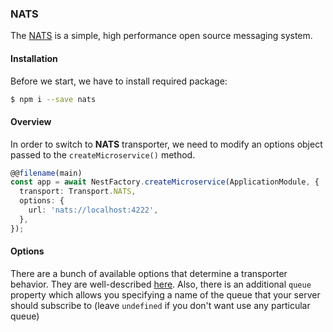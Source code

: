 ### NATS

The [NATS](https://nats.io) is a simple, high performance open source messaging system.

#### Installation

Before we start, we have to install required package:

```bash
$ npm i --save nats
```

#### Overview

In order to switch to **NATS** transporter, we need to modify an options object passed to the `createMicroservice()` method.

```typescript
@@filename(main)
const app = await NestFactory.createMicroservice(ApplicationModule, {
  transport: Transport.NATS,
  options: {
    url: 'nats://localhost:4222',
  },
});
```

#### Options

There are a bunch of available options that determine a transporter behavior. They are well-described [here](https://github.com/nats-io/node-nats#connect-options). Also, there is an additional `queue` property which allows you specifying a name of the queue that your server should subscribe to (leave `undefined` if you don't want use any particular queue)
